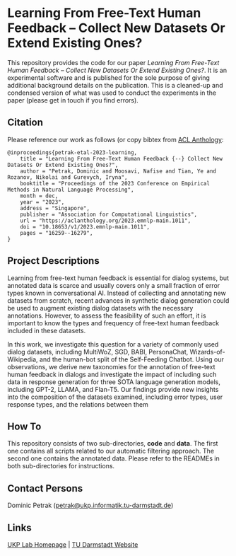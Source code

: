# Learning From Free-Text Human Feedback – Collect New Datasets Or Extend Existing Ones?
This repository provides the code for our paper _Learning From Free-Text Human Feedback – Collect New Datasets Or Extend Existing Ones?_. It is an experimental software and is published for the sole purpose of giving additional background details on the publication. This is a cleaned-up and condensed version of what was used to conduct the experiments in the paper (please get in touch if you find errors).

## Citation
Please reference our work as follows (or copy bibtex from [ACL Anthology](https://aclanthology.org/2023.emnlp-main.1011/):

```
@inproceedings{petrak-etal-2023-learning,
    title = "Learning From Free-Text Human Feedback {--} Collect New Datasets Or Extend Existing Ones?",
    author = "Petrak, Dominic and Moosavi, Nafise and Tian, Ye and Rozanov, Nikolai and Gurevych, Iryna",
    booktitle = "Proceedings of the 2023 Conference on Empirical Methods in Natural Language Processing",
    month = dec,
    year = "2023",
    address = "Singapore",
    publisher = "Association for Computational Linguistics",
    url = "https://aclanthology.org/2023.emnlp-main.1011",
    doi = "10.18653/v1/2023.emnlp-main.1011",
    pages = "16259--16279",    
}
```

## Project Descriptions

Learning from free-text human feedback is essential for dialog systems, but annotated data is scarce and usually covers only a small fraction of error types known in conversational AI. Instead of collecting and annotating new datasets from scratch, recent advances in synthetic dialog generation could be used to augment existing dialog datasets with the necessary annotations. However, to assess the feasibility of such an effort, it is important to know the types and frequency of free-text human feedback included in these datasets. 

In this work, we investigate this question for a variety of commonly used dialog datasets, including MultiWoZ, SGD, BABI, PersonaChat, Wizards-of-Wikipedia, and the human-bot split of the Self-Feeding Chatbot. Using our observations, we derive new taxonomies for the annotation of free-text human feedback in dialogs and investigate the impact of including such data in response generation for three SOTA language generation models, including GPT-2, LLAMA, and Flan-T5. Our findings provide new insights into the composition of the datasets examined, including error types, user response types, and the relations between them

## How To

This repository consists of two sub-directories, __code__ and __data__. The first one contains all scripts related to our automatic filtering approach. The second one contains the annotated data. Please refer to the READMEs in both sub-directories for instructions.

## Contact Persons

Dominic Petrak (<petrak@ukp.informatik.tu-darmstadt.de>)
  
## Links

[UKP Lab Homepage](https://www.ukp.tu-darmstadt.de/) | [TU Darmstadt Website](https://www.tu-darmstadt.de/index.en.jsp)

